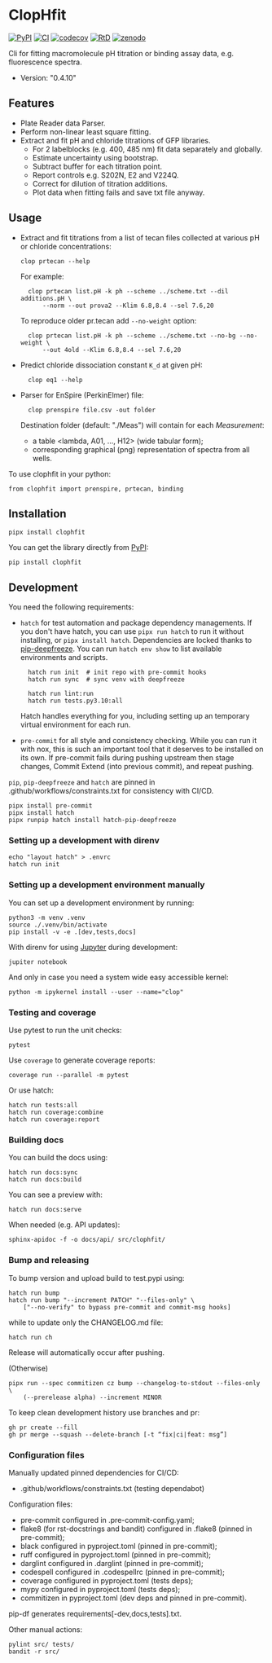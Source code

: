 # ClopHfit

[![PyPI](https://img.shields.io/pypi/v/ClopHfit.svg)](https://pypi.org/project/ClopHfit/)
[![CI](https://github.com/darosio/ClopHfit/actions/workflows/ci.yml/badge.svg)](https://github.com/darosio/ClopHfit/actions/workflows/ci.yml)
[![codecov](https://codecov.io/gh/darosio/ClopHfit/branch/main/graph/badge.svg?token=OU6F9VFUQ6)](https://codecov.io/gh/darosio/ClopHfit)
[![RtD](https://readthedocs.org/projects/clophfit/badge/)](https://clophfit.readthedocs.io/)
[![zenodo](https://zenodo.org/badge/DOI/10.5281/zenodo.6354112.svg)](https://doi.org/10.5281/zenodo.6354112)

Cli for fitting macromolecule pH titration or binding assay data, e.g.
fluorescence spectra.

- Version: "0.4.10"

## Features

- Plate Reader data Parser.
- Perform non-linear least square fitting.
- Extract and fit pH and chloride titrations of GFP libraries.
  - For 2 labelblocks (e.g. 400, 485 nm) fit data separately and globally.
  - Estimate uncertainty using bootstrap.
  - Subtract buffer for each titration point.
  - Report controls e.g. S202N, E2 and V224Q.
  - Correct for dilution of titration additions.
  - Plot data when fitting fails and save txt file anyway.

## Usage

- Extract and fit titrations from a list of tecan files collected at various pH
  or chloride concentrations:

      clop prtecan --help

  For example:

        clop prtecan list.pH -k ph --scheme ../scheme.txt --dil additions.pH \
            --norm --out prova2 --Klim 6.8,8.4 --sel 7.6,20

  To reproduce older pr.tecan add `--no-weight` option:

        clop prtecan list.pH -k ph --scheme ../scheme.txt --no-bg --no-weight \
            --out 4old --Klim 6.8,8.4 --sel 7.6,20

- Predict chloride dissociation constant `K_d` at given pH:

        clop eq1 --help

- Parser for EnSpire (PerkinElmer) file:

        clop prenspire file.csv -out folder

  Destination folder (default: "./Meas") will contain for each _Measurement_:

  - a table <lambda, A01, ..., H12> (wide tabular form);
  - corresponding graphical (png) representation of spectra from all wells.

To use clophfit in your python:

    from clophfit import prenspire, prtecan, binding

## Installation

    pipx install clophfit

You can get the library directly from
[PyPI](https://pypi.org/project/ClopHfit/):

    pip install clophfit

## Development

You need the following requirements:

- `hatch` for test automation and package dependency managements. If you don't
  have hatch, you can use `pipx run hatch` to run it without installing, or
  `pipx install hatch`. Dependencies are locked thanks to
  [pip-deepfreeze](https://pypi.org/project/pip-deepfreeze/). You can run
  `hatch env show` to list available environments and scripts.

        hatch run init  # init repo with pre-commit hooks
        hatch run sync  # sync venv with deepfreeze

        hatch run lint:run
        hatch run tests.py3.10:all

  Hatch handles everything for you, including setting up an temporary virtual
  environment for each run.

- `pre-commit` for all style and consistency checking. While you can run it with
  nox, this is such an important tool that it deserves to be installed on its
  own. If pre-commit fails during pushing upstream then stage changes, Commit
  Extend (into previous commit), and repeat pushing.

`pip`, `pip-deepfreeze` and `hatch` are pinned in
.github/workflows/constraints.txt for consistency with CI/CD.

    pipx install pre-commit
    pipx install hatch
    pipx runpip hatch install hatch-pip-deepfreeze

### Setting up a development with direnv

    echo "layout hatch" > .envrc
    hatch run init

### Setting up a development environment manually

You can set up a development environment by running:

    python3 -m venv .venv
    source ./.venv/bin/activate
    pip install -v -e .[dev,tests,docs]

With direnv for using [Jupyter](https://jupyter.org/) during development:

    jupiter notebook

And only in case you need a system wide easy accessible kernel:

    python -m ipykernel install --user --name="clop"

### Testing and coverage

Use pytest to run the unit checks:

    pytest

Use `coverage` to generate coverage reports:

    coverage run --parallel -m pytest

Or use hatch:

    hatch run tests:all
    hatch run coverage:combine
    hatch run coverage:report

### Building docs

You can build the docs using:

    hatch run docs:sync
    hatch run docs:build

You can see a preview with:

    hatch run docs:serve

When needed (e.g. API updates):

    sphinx-apidoc -f -o docs/api/ src/clophfit/

### Bump and releasing

To bump version and upload build to test.pypi using:

    hatch run bump
    hatch run bump "--increment PATCH" "--files-only" \
        ["--no-verify" to bypass pre-commit and commit-msg hooks]

while to update only the CHANGELOG.md file:

    hatch run ch

Release will automatically occur after pushing.

(Otherwise)

    pipx run --spec commitizen cz bump --changelog-to-stdout --files-only \
        (--prerelease alpha) --increment MINOR

To keep clean development history use branches and pr:

    gh pr create --fill
    gh pr merge --squash --delete-branch [-t “fix|ci|feat: msg”]

### Configuration files

Manually updated pinned dependencies for CI/CD:

- .github/workflows/constraints.txt (testing dependabot)

Configuration files:

- pre-commit configured in .pre-commit-config.yaml;
- flake8 (for rst-docstrings and bandit) configured in .flake8 (pinned in
  pre-commit);
- black configured in pyproject.toml (pinned in pre-commit);
- ruff configured in pyproject.toml (pinned in pre-commit);
- darglint configured in .darglint (pinned in pre-commit);
- codespell configured in .codespellrc (pinned in pre-commit);
- coverage configured in pyproject.toml (tests deps);
- mypy configured in pyproject.toml (tests deps);
- commitizen in pyproject.toml (dev deps and pinned in pre-commit).

pip-df generates requirements[-dev,docs,tests].txt.

Other manual actions:

    pylint src/ tests/
    bandit -r src/

